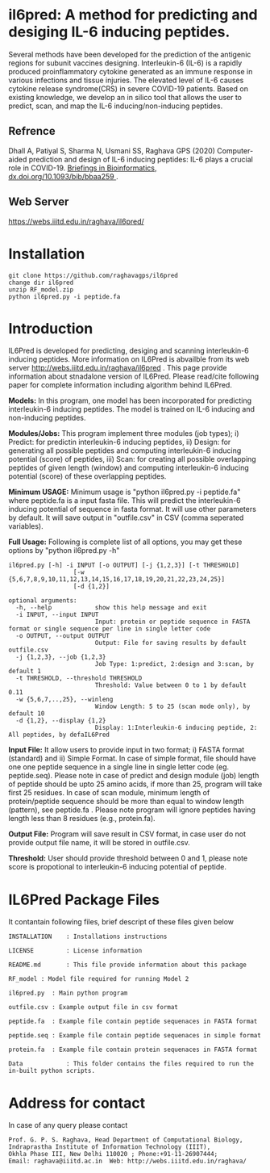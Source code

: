 # il6pred: A method for predicting and desiging IL-6 inducing peptides.
Several methods have been developed for the prediction of the antigenic regions for subunit vaccines designing. Interleukin-6 (IL-6) is a rapidly produced proinflammatory cytokine generated as an immune response in various infections and tissue injuries. The elevated level of IL-6 causes cytokine release syndrome(CRS) in severe COVID-19 patients. Based on existing knowledge, we develop an in silico tool that allows the user to predict, scan, and map the IL-6 inducing/non-inducing peptides.
## Refrence
Dhall A, Patiyal S, Sharma N, Usmani SS, Raghava GPS (2020) Computer-aided prediction and design of IL-6 inducing peptides: IL-6 plays a crucial role in COVID-19. <a href="https://dx.doi.org/10.1093/bib/bbaa259"> Briefings in Bioinformatics, dx.doi.org/10.1093/bib/bbaa259 </a>.

## Web Server
https://webs.iiitd.edu.in/raghava/il6pred/
# Installation
```
git clone https://github.com/raghavagps/il6pred
change dir il6pred
unzip RF_model.zip
python il6pred.py -i peptide.fa
```
# Introduction
IL6Pred is developed for predicting, desiging and scanning interleukin-6 inducing peptides. More information on IL6Pred is abvailble from its web server http://webs.iiitd.edu.in/raghava/il6pred . This page provide information about stnadalone version of IL6Pred. Please read/cite following paper for complete information including algorithm behind IL6Pred.

**Models:** In this program, one model has been incorporated for predicting interleukin-6 inducing peptides. The model is trained on IL-6 inducing and non-inducing peptides.

**Modules/Jobs:** This program implement three modules (job types); i) Predict: for predictin interleukin-6 inducing peptides, ii) Design: for generating all possible peptides and computing interleukin-6 inducing potential (score) of peptides, iii) Scan: for creating all possible overlapping peptides of given length (window) and computing interleukin-6 inducing potential (score) of these overlapping peptides.

**Minimum USAGE:** Minimum usage is "python il6pred.py -i peptide.fa" where peptide.fa is a input fasta file. This will predict the interleukin-6 inducing potential of sequence  in fasta format. It will use other parameters by default. It will save output in "outfile.csv" in CSV (comma seperated variables).

**Full Usage:** Following is complete list of all options, you may get these options by "python il6pred.py -h" 
```
il6pred.py [-h] -i INPUT [-o OUTPUT] [-j {1,2,3}] [-t THRESHOLD]
                  [-w {5,6,7,8,9,10,11,12,13,14,15,16,17,18,19,20,21,22,23,24,25}]
                  [-d {1,2}]

optional arguments:
  -h, --help            show this help message and exit
  -i INPUT, --input INPUT
                        Input: protein or peptide sequence in FASTA format or single sequence per line in single letter code
  -o OUTPUT, --output OUTPUT
                        Output: File for saving results by default outfile.csv
  -j {1,2,3}, --job {1,2,3}
                        Job Type: 1:predict, 2:design and 3:scan, by default 1
  -t THRESHOLD, --threshold THRESHOLD
                        Threshold: Value between 0 to 1 by default 0.11
  -w {5,6,7,..,25}, --winleng
                        Window Length: 5 to 25 (scan mode only), by default 10
  -d {1,2}, --display {1,2}
                        Display: 1:Interleukin-6 inducing peptide, 2: All peptides, by defaIL6Pred
```

**Input File:** It allow users to provide input in two format; i) FASTA format (standard) and ii) Simple Format. In case of simple format, file should have one one peptide sequence in a single line in single letter code (eg. peptide.seq). Please note in case of predict and design module (job) length of peptide should be upto 25 amino acids, if more than 25, program will take first 25 residues. In case of scan module, minimum length of protein/peptide sequence should be more than equal to window length (pattern), see peptide.fa . Please note program will ignore peptides having length less than 8 residues (e.g., protein.fa).

**Output File:** Program will save result in CSV format, in case user do not provide output file name, it will be stored in outfile.csv.

**Threshold:** User should provide threshold between 0 and 1, please note score is propotional to interleukin-6 inducing potential of peptide.


IL6Pred Package Files
=======================
It contantain following files, brief descript of these files given below
```
INSTALLATION  	: Installations instructions

LICENSE       	: License information

README.md     	: This file provide information about this package

RF_model : Model file required for running Model 2

il6pred.py 	: Main python program 

outfile.csv	: Example output file in csv format

peptide.fa	: Example file contain peptide sequenaces in FASTA format

peptide.seq	: Example file contain peptide sequenaces in simple format

protein.fa	: Example file contain protein sequenaces in FASTA format 

Data            : This folder contains the files required to run the in-built python scripts.
```
# Address for contact
In case of any query please contact
```
Prof. G. P. S. Raghava, Head Department of Computational Biology,            
Indraprastha Institute of Information Technology (IIIT), 
Okhla Phase III, New Delhi 110020 ; Phone:+91-11-26907444; 
Email: raghava@iiitd.ac.in  Web: http://webs.iiitd.edu.in/raghava/
```
